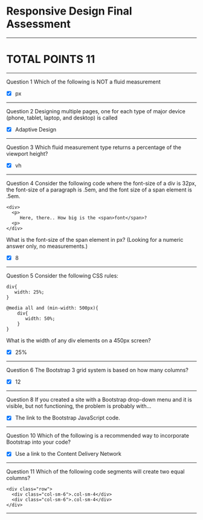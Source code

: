 # Responsive Design Final Assessment
---------------------------------
# TOTAL POINTS 11
------------------------

Question 1
Which of the following is NOT a fluid measurement





- [x] px

------------------------------

Question 2
Designing multiple pages, one for each type of major device (phone, tablet, laptop, and desktop) is called



- [x] Adaptive Design

--------------------------

Question 3
Which fluid measurement type returns a percentage of the viewport height?


- [x] vh

---------------------------

Question 4
Consider the following code where the font-size of a div is 32px, the font-size of a paragraph is .5em, and the font size of a span element is .5em.

```
<div>
  <p>
     Here, there.. How big is the <span>font</span>?
  <p>
</div>
```
What is the font-size of the span element in px? (Looking for a numeric answer only, no measurements.)


- [x] 8

---------------------------

Question 5
Consider the following CSS rules:

```
div{
   width: 25%;
}

@media all and (min-width: 500px){
    div{
       width: 50%;
    }
}
```

What is the width of any div elements on a 450px screen?


- [x] 25%

--------------------------

Question 6
The Bootstrap 3 grid system is based on how many columns?

- [x] 12

---------------------------


Question 8
If you created a site with a Bootstrap drop-down menu and it is visible, but not functioning, the problem is probably with...




- [x] The link to the Bootstrap JavaScript code.

---------------------------------------



Question 10
Which of the following is a recommended way to incorporate Bootstrap into your code?



- [x] Use a link to the Content Delivery Network


----------------------------------------

Question 11
Which of the following code segments will create two equal columns?

```
<div class="row">
  <div class="col-sm-6">.col-sm-4</div>
  <div class="col-sm-6">.col-sm-4</div>
</div>
```


----------------------------------------------

